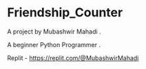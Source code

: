 # Friendship_Counter

A project by Mubashwir Mahadi .

A beginner Python Programmer .

Replit - https://replit.com/@MubashwirMahadi
